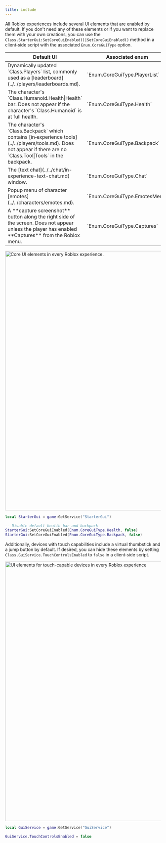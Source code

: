 ```yaml
---
title: include
---
```


All Roblox experiences include several UI elements that are enabled by default. If you don't need any of these elements or if you want to replace them with your own creations, you can use the `Class.StarterGui:SetCoreGuiEnabled()|SetCoreGuiEnabled()` method in a client‑side script with the associated `Enum.CoreGuiType` option.

<table>
<thead>
  <tr>
    <th>Default UI</th>
    <th>Associated enum</th>
  </tr>
</thead>
<tbody>
  <tr>
    <td>Dynamically updated `Class.Players` list, commonly used as a [leaderboard](../../players/leaderboards.md).</td>
    <td>`Enum.CoreGuiType.PlayerList`</td>
  </tr>
	<tr>
    <td>The character's `Class.Humanoid.Health|Health` bar. Does not appear if the character's `Class.Humanoid` is at full health.</td>
    <td>`Enum.CoreGuiType.Health`</td>
  </tr>
	<tr>
    <td>The character's `Class.Backpack` which contains [in‑experience tools](../../players/tools.md). Does not appear if there are no `Class.Tool|Tools` in the backpack.</td>
    <td>`Enum.CoreGuiType.Backpack`</td>
  </tr>
	<tr>
    <td>The [text chat](../../chat/in-experience-text-chat.md) window.</td>
    <td>`Enum.CoreGuiType.Chat`</td>
  </tr>
	<tr>
    <td>Popup menu of character [emotes](../../characters/emotes.md).</td>
    <td>`Enum.CoreGuiType.EmotesMenu`</td>
  </tr>
	<tr>
    <td>A **capture screenshot** button along the right side of the screen. Does not appear unless the player has enabled **Captures** from the Roblox menu.</td>
    <td>`Enum.CoreGuiType.Captures`</td>
  </tr>
</tbody>
</table>

<img src="../assets/ui/misc/CoreGui-Elements.jpg" width="840" alt="Core UI elements in every Roblox experience." />

```lua title="Client Script - Disable Default UI Elements"
local StarterGui = game:GetService("StarterGui")

-- Disable default health bar and backpack
StarterGui:SetCoreGuiEnabled(Enum.CoreGuiType.Health, false)
StarterGui:SetCoreGuiEnabled(Enum.CoreGuiType.Backpack, false)
```

Additionally, devices with touch capabilities include a virtual thumbstick and a jump button by default. If desired, you can hide these elements by setting `Class.GuiService.TouchControlsEnabled` to `false` in a client‑side script.

<img src="../assets/ui/misc/TouchGui-Elements.png" width="840" alt="UI elements for touch-capable devices in every Roblox experience" />

```lua title="Client Script - Disable Touch Controls"
local GuiService = game:GetService("GuiService")

GuiService.TouchControlsEnabled = false
```
